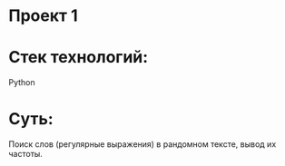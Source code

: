 # Проект 1
# Стек технологий:
Python
# Суть:
Поиск слов (регулярные выражения) в рандомном тексте, вывод их частоты.

